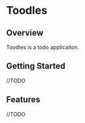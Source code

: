 # Toodles

## Overview
Toodles is a todo applicaiton.

## Getting Started
//TODO

## Features
//TODO
